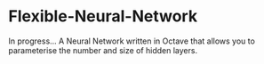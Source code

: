 Flexible-Neural-Network
=======================

In progress... A Neural Network written in Octave that allows you to parameterise the number and size of hidden layers.

